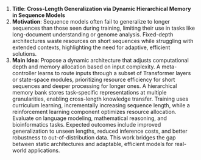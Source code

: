 1. **Title**: **Cross-Length Generalization via Dynamic Hierarchical Memory in Sequence Models**  
2. **Motivation**: Sequence models often fail to generalize to longer sequences than those seen during training, limiting their use in tasks like long-document understanding or genome analysis. Fixed-depth architectures waste resources on short sequences while struggling with extended contexts, highlighting the need for adaptive, efficient solutions.  
3. **Main Idea**: Propose a dynamic architecture that adjusts computational depth and memory allocation based on input complexity. A meta-controller learns to route inputs through a subset of Transformer layers or state-space modules, prioritizing resource efficiency for short sequences and deeper processing for longer ones. A hierarchical memory bank stores task-specific representations at multiple granularities, enabling cross-length knowledge transfer. Training uses curriculum learning, incrementally increasing sequence length, while a reinforcement learning component optimizes resource allocation. Evaluate on language modeling, mathematical reasoning, and bioinformatics tasks. Expected outcomes include improved generalization to unseen lengths, reduced inference costs, and better robustness to out-of-distribution data. This work bridges the gap between static architectures and adaptable, efficient models for real-world applications.